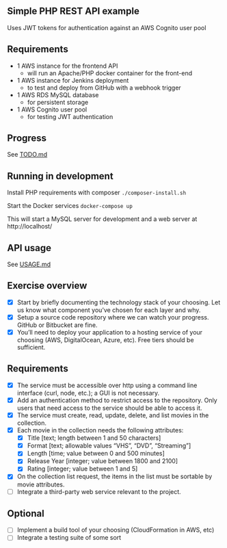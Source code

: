 ## Simple PHP REST API example
Uses JWT tokens for authentication against an AWS Cognito user pool

## Requirements
- 1 AWS instance for the frontend API
  - will run an Apache/PHP docker container for the front-end
- 1 AWS instance for Jenkins deployment
  - to test and deploy from GitHub with a webhook trigger
- 1 AWS RDS MySQL database
  - for persistent storage
- 1 AWS Cognito user pool
  - for testing JWT authentication

## Progress
See [TODO.md](doc/TODO.md)

## Running in development
Install PHP requirements with composer
`./composer-install.sh`

Start the Docker services
`docker-compose up`

This will start a MySQL server for development and a web server at http://localhost/

## API usage
See [USAGE.md](doc/USAGE.md)

## Exercise overview
* [x] Start by briefly documenting the technology stack of your choosing. Let us know what component you’ve chosen for each layer and why.
* [x] Setup a source code repository where we can watch your progress. GitHub or Bitbucket are fine.
* [x] You’ll need to deploy your application to a hosting service of your choosing (AWS, DigitalOcean, Azure, etc). Free tiers should be sufficient.

## Requirements
* [x] The service must be accessible over http using a command line interface (curl, node, etc.); a GUI is not necessary.
* [x] Add an authentication method to restrict access to the repository. Only users that need access to the service should be able to access it.
* [x] The service must create, read, update, delete, and list movies in the collection.
* [x] Each movie in the collection needs the following attributes:
  * [x] Title [text; length between 1 and 50 characters]
  * [x] Format [text; allowable values “VHS”, “DVD”, “Streaming”]
  * [x] Length [time; value between 0 and 500 minutes]
  * [x] Release Year [integer; value between 1800 and 2100]
  * [x] Rating [integer; value between 1 and 5]
* [x] On the collection list request, the items in the list must be sortable by movie attributes.
* [ ] Integrate a third-party web service relevant to the project.

## Optional
* [ ] Implement a build tool of your choosing (CloudFormation in AWS, etc)
* [ ] Integrate a testing suite of some sort
